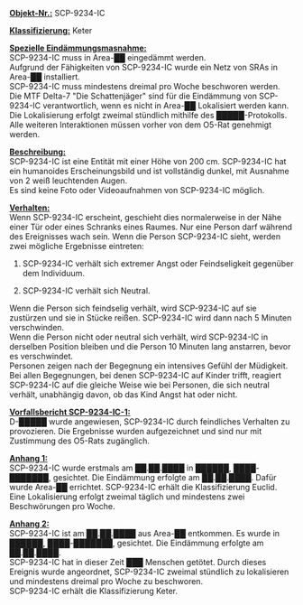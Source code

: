 <strong><u>Objekt-Nr.:</u></strong> SCP-9234-IC

<strong><u>Klassifizierung:</u></strong> Keter

<strong><u>Spezielle Eindämmungsmasnahme:</u></strong>\
SCP-9234-IC muss in Area-██ eingedämmt werden.\
Aufgrund der Fähigkeiten von SCP-9234-IC wurde ein Netz von SRAs in Area-██ installiert.\
SCP-9234-IC muss mindestens dreimal pro Woche beschworen werden.\
Die MTF Delta-7 "Die Schattenjäger" sind für die Eindämmung von SCP-9234-IC verantwortlich, wenn es nicht in Area-██ Lokalisiert werden kann.\
Die Lokalisierung erfolgt zweimal stündlich mithilfe des █████-Protokolls.\
Alle weiteren Interaktionen müssen vorher von dem O5-Rat genehmigt werden.

<strong><u>Beschreibung:</u></strong>\
SCP-9234-IC ist eine Entität mit einer Höhe von 200 cm. SCP-9234-IC hat ein humanoides Erscheinungsbild und ist vollständig dunkel, mit Ausnahme von 2 weiß leuchtenden Augen.\
Es sind keine Foto oder Videoaufnahmen von SCP-9234-IC möglich.

<strong><u>Verhalten:</u></strong>\
Wenn SCP-9234-IC erscheint, geschieht dies normalerweise in der Nähe einer Tür oder eines Schranks eines Raumes. Nur eine Person darf während des Ereignisses wach sein. Wenn die Person SCP-9234-IC sieht, werden zwei mögliche Ergebnisse eintreten:

1. SCP-9234-IC verhält sich extremer Angst oder Feindseligkeit gegenüber dem Individuum.

2. SCP-9234-IC verhält sich Neutral.

Wenn die Person sich feindselig verhält, wird SCP-9234-IC auf sie zustürzen und sie in Stücke reißen. SCP-9234-IC wird dann nach 5 Minuten verschwinden.\
Wenn die Person nicht oder neutral sich verhält, wird SCP-9234-IC in derselben Position bleiben und die Person 10 Minuten lang anstarren, bevor es verschwindet.\
Personen zeigen nach der Begegnung ein intensives Gefühl der Müdigkeit.\
Bei allen Begegnungen, bei denen SCP-9234-IC auf Kinder trifft, reagiert SCP-9234-IC auf die gleiche Weise wie bei Personen, die sich neutral verhält, unabhängig davon, ob das Kind Angst hat oder nicht.

<strong><u>Vorfallsbericht SCP-9234-IC-1:</u></strong>\
D-█████ wurde angewiesen, SCP-9234-IC durch feindliches Verhalten zu provozieren. Die Ergebnisse wurden aufgezeichnet und sind nur mit Zustimmung des O5-Rats zugänglich.

<strong><u>Anhang 1:</u></strong>\
SCP-9234-IC wurde erstmals am ██.██.████ in ██████, ████-███████, gesichtet. Die Eindämmung erfolgte am ██.██.████. Dafür wurde Area-██ errichtet. SCP-9234-IC erhält die Klassifizierung Euclid. Eine Lokalisierung erfolgt zweimal täglich und mindestens zwei Beschwörungen pro Woche.

<strong><u>Anhang 2:</u></strong>\
SCP-9234-IC ist am ██.██.████ aus Area-██ entkommen. Es wurde in ██████, ████-███████, gesichtet. Die Eindämmung erfolgte am ██.██.████.\
SCP-9234-IC hat in dieser Zeit ███ Menschen getötet. Durch dieses Ereignis wurde angeordnet, SCP-9234-IC zweimal stündlich zu lokalisieren und mindestens dreimal pro Woche zu beschworen.\
SCP-9234-IC erhält die Klassifizierung Keter.
